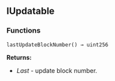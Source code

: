 ## IUpdatable





### Functions
```solidity
lastUpdateBlockNumber() → uint256
```





**Returns:**
- *Last* - update block number.

